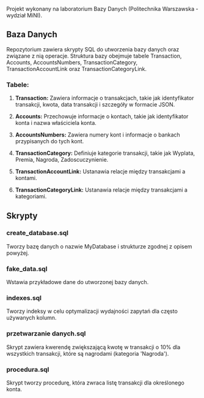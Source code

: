 Projekt wykonany na laboratorium Bazy Danych (Politechnika Warszawska - wydział MiNI).

## Baza Danych

Repozytorium zawiera skrypty SQL do utworzenia bazy danych oraz związane z nią operacje. Struktura bazy obejmuje tabele Transaction, Accounts, AccountsNumbers, TransactionCategory, TransactionAccountLink oraz TransactionCategoryLink.

### Tabele:

1. **Transaction:** Zawiera informacje o transakcjach, takie jak identyfikator transakcji, kwota, data transakcji i szczegóły w formacie JSON.

2. **Accounts:** Przechowuje informacje o kontach, takie jak identyfikator konta i nazwa właściciela konta.

3. **AccountsNumbers:** Zawiera numery kont i informacje o bankach przypisanych do tych kont.

4. **TransactionCategory:** Definiuje kategorie transakcji, takie jak Wyplata, Premia, Nagroda, Zadoscuczynienie.

5. **TransactionAccountLink:** Ustanawia relacje między transakcjami a kontami.

6. **TransactionCategoryLink:** Ustanawia relacje między transakcjami a kategoriami.

## Skrypty

### create_database.sql

Tworzy bazę danych o nazwie MyDatabase i strukturze zgodnej z opisem powyżej.

### fake_data.sql

Wstawia przykładowe dane do utworzonej bazy danych.

### indexes.sql

Tworzy indeksy w celu optymalizacji wydajności zapytań dla często używanych kolumn.

### przetwarzanie danych.sql

Skrypt zawiera kwerendę zwiększającą kwotę w transakcji o 10% dla wszystkich transakcji, które są nagrodami (kategoria 'Nagroda').

### procedura.sql

Skrypt tworzy procedurę, która zwraca listę transakcji dla określonego konta.  

